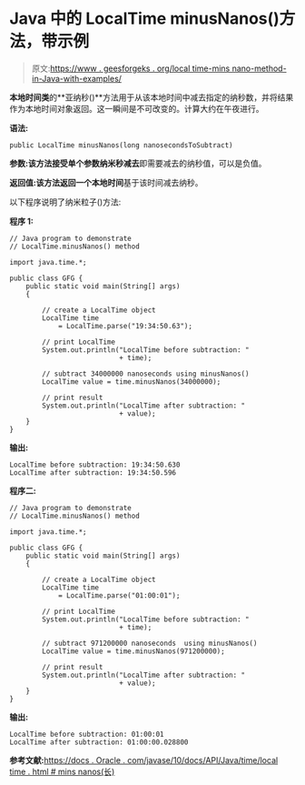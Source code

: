 # Java 中的 LocalTime minusNanos()方法，带示例

> 原文:[https://www . geesforgeks . org/local time-mins nano-method-in-Java-with-examples/](https://www.geeksforgeeks.org/localtime-minusnanos-method-in-java-with-examples/)

**本地时间类**的**亚纳秒()**方法用于从该本地时间中减去指定的纳秒数，并将结果作为本地时间对象返回。这一瞬间是不可改变的。计算大约在午夜进行。

**语法:**

```
public LocalTime minusNanos(long nanosecondsToSubtract)

```

**参数:**该方法接受单个参数**纳米秒减去**即需要减去的纳秒值，可以是负值。

**返回值:**该方法返回一个**本地时间**基于该时间减去纳秒。

以下程序说明了纳米粒子()方法:

**程序 1:**

```
// Java program to demonstrate
// LocalTime.minusNanos() method

import java.time.*;

public class GFG {
    public static void main(String[] args)
    {

        // create a LocalTime object
        LocalTime time
            = LocalTime.parse("19:34:50.63");

        // print LocalTime
        System.out.println("LocalTime before subtraction: "
                           + time);

        // subtract 34000000 nanoseconds using minusNanos()
        LocalTime value = time.minusNanos(34000000);

        // print result
        System.out.println("LocalTime after subtraction: "
                           + value);
    }
}
```

**输出:**

```
LocalTime before subtraction: 19:34:50.630
LocalTime after subtraction: 19:34:50.596

```

**程序二:**

```
// Java program to demonstrate
// LocalTime.minusNanos() method

import java.time.*;

public class GFG {
    public static void main(String[] args)
    {

        // create a LocalTime object
        LocalTime time
            = LocalTime.parse("01:00:01");

        // print LocalTime
        System.out.println("LocalTime before subtraction: "
                           + time);

        // subtract 971200000 nanoseconds  using minusNanos()
        LocalTime value = time.minusNanos(971200000);

        // print result
        System.out.println("LocalTime after subtraction: "
                           + value);
    }
}
```

**输出:**

```
LocalTime before subtraction: 01:00:01
LocalTime after subtraction: 01:00:00.028800

```

**参考文献:**[https://docs . Oracle . com/javase/10/docs/API/Java/time/local time . html # mins nanos(长)](https://docs.oracle.com/javase/10/docs/api/java/time/LocalTime.html#minusNanos(long))